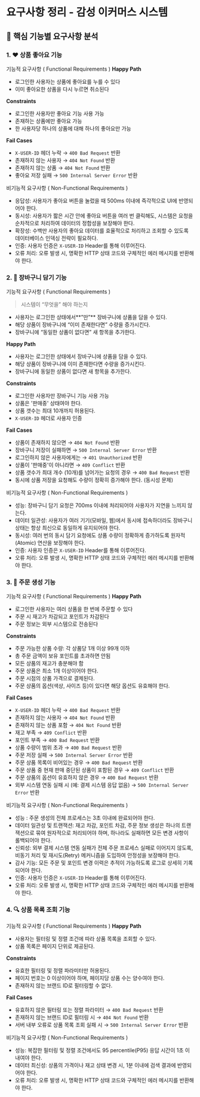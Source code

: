 # 요구사항 정리 - 감성 이커머스 시스템

## 🎯 핵심 기능별 요구사항 분석

### 1. ❤️ 상품 좋아요 기능

기능적 요구사항 ( Functional Requirements )
**Happy Path**

- 로그인한 사용자는 상품에 좋아요를 누를 수 있다
- 이미 좋아요한 상품을 다시 누르면 취소된다

**Constraints**

- 로그인한 사용자만 좋아요 기능 사용 가능
- 존재하는 상품에만 좋아요 가능
- 한 사용자당 하나의 상품에 대해 하나의 좋아요만 가능

**Fail Cases**

- `X-USER-ID` 헤더 누락 → `400 Bad Request` 반환
- 존재하지 않는 사용자 → `404 Not Found` 반환
- 존재하지 않는 상품 → `404 Not Found` 반환
- 좋아요 저장 실패 → `500 Internal Server Error` 반환

비기능적 요구사항 ( Non-Functional Requirements )

- 응답성: 사용자가 좋아요 버튼을 눌렀을 때 500ms 이내에 즉각적으로 UI에 반영되어야 한다.
- 동시성: 사용자가 짧은 시간 안에 좋아요 버튼을 여러 번 클릭해도, 시스템은 요청을 순차적으로 처리하여 데이터의 정합성을 보장해야 한다.
- 확장성: 수백만 사용자의 좋아요 데이터를 효율적으로 처리하고 조회할 수 있도록 데이터베이스 인덱싱 전략이 필요하다.
- 인증: 사용자 인증은 `X-USER-ID` Header를 통해 이루어진다.
- 오류 처리: 오류 발생 시, 명확한 HTTP 상태 코드와 구체적인 에러 메시지를 반환해야 한다.

### 2. 🛒 장바구니 담기 기능

기능적 요구사항 ( Functional Requirements )

> 시스템이 “무엇을” 해야 하는지

- 사용자는 로그인한 상태에서**”만”** 장바구니에 상품을 담을 수 있다.
- 해당 상품이 장바구니에 “이미 존재한다면” 수량을 증가시킨다.
- 장바구니에 “동일한 상품이 없다면” 새 항목을 추가한다.

**Happy Path**

- 사용자는 로그인한 상태에서 장바구니에 상품을 담을 수 있다.
- 해당 상품이 장바구니에 이미 존재한다면 수량을 증가시킨다.
- 장바구니에 동일한 상품이 없다면 새 항목을 추가한다.

**Constraints**

- 로그인한 사용자만 장바구니 기능 사용 가능
- 상품은 '판매중' 상태여야 한다.
- 상품 갯수는 최대 10개까지 허용된다.
- `X-USER-ID` 헤더로 사용자 인증

**Fail Cases**

- 상품이 존재하지 않으면 → `404 Not Found` 반환
- 장바구니 저장이 실패하면 → `500 Internal Server Error` 반환
- 로그인하지 않은 사용자에게는 → `401 Unauthorized` 반환
- 상품이 '판매중'이 아니라면 → `409 Conflict` 반환
- 상품 갯수가 최대 개수 (10개)를 넘어가는 요청의 경우 → `400 Bad Request` 반환
- 동시에 상품 저장을 요청해도 수량이 정확히 증가해야 한다. (동시성 문제)

비기능적 요구사항 ( Non-Functional Requirements )

- 성능: 장바구니 담기 요청은 700ms 이내에 처리되어야 사용자가 지연을 느끼지 않는다.
- 데이터 일관성: 사용자가 여러 기기(모바일, 웹)에서 동시에 접속하더라도 장바구니 상태는 항상 최신으로 동일하게 유지되어야 한다.
- 동시성: 여러 번의 동시 담기 요청에도 상품 수량이 정확하게 증가하도록 원자적(Atomic) 연산을 보장해야 한다.
- 인증: 사용자 인증은 `X-USER-ID` Header를 통해 이루어진다.
- 오류 처리: 오류 발생 시, 명확한 HTTP 상태 코드와 구체적인 에러 메시지를 반환해야 한다.

### 3. 🛒 주문 생성 기능

기능적 요구사항 ( Functional Requirements )
**Happy Path**

- 로그인한 사용자는 여러 상품을 한 번에 주문할 수 있다
- 주문 시 재고가 차감되고 포인트가 차감된다
- 주문 정보는 외부 시스템으로 전송된다

**Constraints**

- 주문 가능한 상품 수량: 각 상품당 1개 이상 99개 이하
- 총 주문 금액이 보유 포인트를 초과하면 안됨
- 모든 상품의 재고가 충분해야 함
- 주문 상품은 최소 1개 이상이어야 한다.
- 주문 시점의 상품 가격으로 결제된다.
- 주문 상품의 옵션(색상, 사이즈 등)이 있다면 해당 옵션도 유효해야 한다.

**Fail Cases**

- `X-USER-ID` 헤더 누락 → `400 Bad Request` 반환
- 존재하지 않는 사용자 → `404 Not Found` 반환
- 존재하지 않는 상품 포함 → `404 Not Found` 반환
- 재고 부족 → `409 Conflict` 반환
- 포인트 부족 → `400 Bad Request` 반환
- 상품 수량이 범위 초과 → `400 Bad Request` 반환
- 주문 저장 실패 → `500 Internal Server Error` 반환
- 주문 상품 목록이 비어있는 경우 → `400 Bad Request` 반환
- 주문 상품 중 현재 판매 중단된 상품이 포함된 경우 → `409 Conflict` 반환
- 주문 상품의 옵션이 유효하지 않은 경우 → `400 Bad Request` 반환
- 외부 시스템 연동 실패 시 (예: 결제 시스템 응답 없음) → `500 Internal Server Error` 반환

비기능적 요구사항 ( Non-Functional Requirements )
- 성능 : 주문 생성의 전체 프로세스는 3초 이내에 완료되어야 한다.
- 데이터 일관성 및 트랜잭션: 재고 차감, 포인트 차감, 주문 정보 생성은 하나의 트랜잭션으로 묶여 원자적으로 처리되어야 하며, 하나라도 실패하면 모든 변경 사항이 롤백되어야 한다.
- 신뢰성: 외부 결제 시스템 연동 실패가 전체 주문 프로세스 실패로 이어지지 않도록, 비동기 처리 및 재시도(Retry) 메커니즘을 도입하여 안정성을 보장해야 한다.
- 감사 기능: 모든 주문 및 포인트 변경 이력은 추적이 가능하도록 로그로 상세히 기록되어야 한다.
- 인증: 사용자 인증은 `X-USER-ID` Header를 통해 이루어진다.
- 오류 처리: 오류 발생 시, 명확한 HTTP 상태 코드와 구체적인 에러 메시지를 반환해야 한다.

### 4. 🔍 상품 목록 조회 기능

기능적 요구사항 ( Functional Requirements )
**Happy Path**

- 사용자는 필터링 및 정렬 조건에 따라 상품 목록을 조회할 수 있다.
- 상품 목록은 페이지 단위로 제공된다.

**Constraints**

- 유효한 필터링 및 정렬 파라미터만 허용된다.
- 페이지 번호는 0 이상이어야 하며, 페이지당 상품 수는 양수여야 한다.
- 존재하지 않는 브랜드 ID로 필터링할 수 없다.

**Fail Cases**

- 유효하지 않은 필터링 또는 정렬 파라미터 → `400 Bad Request` 반환
- 존재하지 않는 브랜드 ID로 필터링 시 → `404 Not Found` 반환
- 서버 내부 오류로 상품 목록 조회 실패 시 → `500 Internal Server Error` 반환

비기능적 요구사항 ( Non-Functional Requirements )

- 성능: 복잡한 필터링 및 정렬 조건에서도 95 percentile(P95) 응답 시간이 1초 이내여야 한다.
- 데이터 최신성: 상품의 가격이나 재고 상태 변경 시, 1분 이내에 검색 결과에 반영되어야 한다.
- 오류 처리: 오류 발생 시, 명확한 HTTP 상태 코드와 구체적인 에러 메시지를 반환해야 한다.


